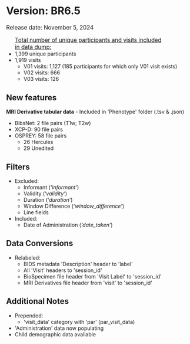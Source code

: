 # Version: BR6.5

<p style="font-size: 1.1em">Release date: November 5, 2024</p>

<ul>
<p style="font-size: 1.1em; margin-bottom: 0px;"><u>Total number of unique participants and visits included in data dump:</u></p>
<li>1,399 unique participants  </li>
<li>1,919 visits
<ul>
<li>V01 visits: 1,127 (185 participants for which only V01 visit exists)  </li>
<li>V02 visits: 666  </li>
<li>V03 visits: 126</li></ul>
</li>
</ul>

## New features

**MRI Derivative tabular data** - Included in 'Phenotype' folder (.tsv & .json)  

  * BibsNet: 2 file pairs (T1w; T2w)  
  * XCP-D: 90 file pairs  
  * OSPREY: 58 file pairs  
    * 26 Hercules  
    * 29 Unedited

## Filters

* Excluded:  
    * Informant (*‘informant’*)  
    * Validity (‘*validity’*)  
    * Duration (‘*duration’*)  
    * Window Difference (*‘window_difference’*)  
    * Line fields  
* Included:  
    * Date of Administration (*‘date_taken’*)

## Data Conversions

* Relabeled:  
    * BIDS metadata 'Description' header to 'label'  
    * All 'Visit' headers to 'session_id'  
    * BioSpecimen file header from 'Visit Label' to 'session_id'  
    * MRI Derivatives file header from 'visit' to 'session_id'

## Additional Notes

* Prepended:  
    * 'visit_data' category with 'par' (par_visit_data)  
* 'Administration' data now populating  
* Child demographic data available
